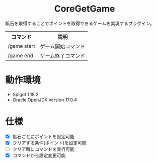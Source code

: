 <h1 align="center">CoreGetGame</h1>

鉱石を取得することでポイントを取得できるゲームを実現するプラグイン。

<table>
    <tr>
        <th>コマンド</th><th>説明</th>
    </tr>
    <tr>
        <td>/game start</td><td>ゲーム開始コマンド</td>
    </tr>
    <tr>
        <td>/game end</td><td>ゲーム終了コマンド</td>
    </tr>
</table>

# 動作環境
- Spigot 1.18.2
- Oracle OpenJDK version 17.0.4

# 仕様
- [x] 鉱石ごとにポイントを設定可能
- [x] クリアする条件(ポイント)を設定可能
- [ ] クリア時にコマンドを実行可能
- [x] コマンドから設定変更可能